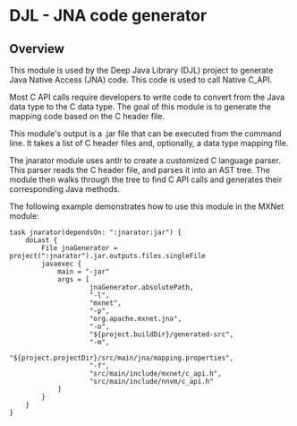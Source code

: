 # DJL - JNA code generator

## Overview

This module is used by the Deep Java Library (DJL) project to generate Java Native Access (JNA) code. This code is used to call Native
C_API.

Most C API calls require developers to write code to convert from the Java data type to the C data type.
The goal of this module is to generate the mapping code based on the C header file. 

This module's output is a .jar file that can be executed from the command line.
It takes a list of C header files and, optionally, a data type mapping file.

The jnarator module uses antlr to create a customized C language parser. This parser
reads the C header file, and parses it into an AST tree. The module then
walks through the tree to find C API calls and generates their corresponding Java methods.

The following example demonstrates how to use this module in the MXNet module:

```
task jnarator(dependsOn: ":jnarator:jar") {
    doLast {
        File jnaGenerator = project(":jnarator").jar.outputs.files.singleFile
        javaexec {
            main = "-jar"
            args = [
                    jnaGenerator.absolutePath,
                    "-l",
                    "mxnet",
                    "-p",
                    "org.apache.mxnet.jna",
                    "-o",
                    "${project.buildDir}/generated-src",
                    "-m",
                    "${project.projectDir}/src/main/jna/mapping.properties",
                    "-f",
                    "src/main/include/mxnet/c_api.h",
                    "src/main/include/nnvm/c_api.h"
            ]
        }
    }
}

```
